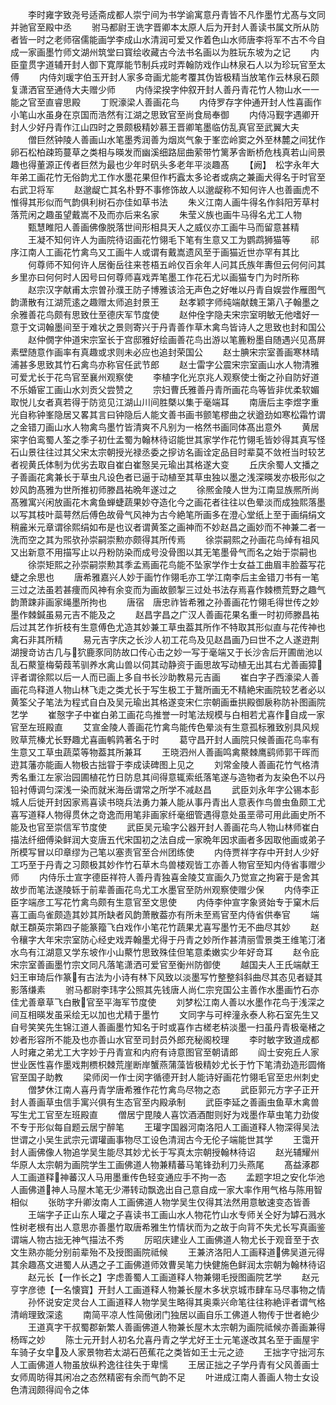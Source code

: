 <!-- { "loadSidebar": true } -->
　　李时雍字致尧号适斋成都人崇宁间为书学谕寓意丹青皆不凡作墨竹尤髙与文同并驰官至殿中丞
　　驸马都尉王诜字晋卿本太原人后为开封人善读书属文所从防者皆一时之老师宿儒能画学李成山水清润可爱又作着色山水师唐李将军不古不今自成一家画墨竹师文湖州筑堂曰寳绘收藏古今法书名画以为胜玩东坡为之记
　　内臣童贯字道辅开封人御下寛厚能节制兵戎时弄翰防戏作山林泉石人以为珍玩官至太傅
　　内侍刘瑗字伯玉开封人家多竒画尤能考覆其伪皆极精当放笔作云林泉石颇复潇洒官至通侍大夫赠少师
　　内侍梁揆字仲叙开封人善丹青花竹人物山水一一能之官至直睿思殿
　　丁贶濠梁人善画花鸟
　　内侍罗存字仲通开封人性喜画作小笔山水虽身在京国而浩然有江湖之思致官至尚食局奉御
　　内侍冯觐字遇卿开封人少好丹青作江山四时之景颇极精妙慕王晋卿笔墨临仿乱真官至武翼大夫
　　僧巨然钟陵人善画山水笔墨秀润善为烟岚气象于峯峦岭窦之外至林麓之间犹作卵石松柏疎筠蔓草之类相与暎发而幽溪细路屈曲萦带竹篱茅舎断桥危栈真若山间景趣也得董源正传者巨然为最也少年时矾头多老年平淡趣髙
　　【阙】　松字永年大年弟工画花竹无俗韵尤工作水墨花果但作朽蠧太多论者或病之兼画犬得名于时官至右武卫将军
　　赵邈龊亡其名朴野不事修饰故人以邈龊称不知何许人也善画虎不惟得其形似而气韵俱利树石亦佳如草书法
　　朱义江南人画牛得名作斜阳芳草村落荒闲之趣虽望戴嵩不及而亦后来名家
　　朱莹义族也画牛马得名尤工人物
　　甄慧睢阳人善画佛像脱落世间形相具天人之威仪亦工画牛马而留意甚精
　　王凝不知何许人为画院待诏画花竹翎毛下笔有生意又工为鹦鹉狮猫等
　　祁序江南人工画花竹禽鸟又工画牛人或谓有戴嵩遗风至于画猫近世亦罕有其比
　　何尊师不知何许人居衡岳往来苍梧五岭仅百余年人问其氏族年夀但云何何问其乡里亦曰何何时人因号曰何尊师喜戏弄笔墨工作花石尤以画猫专门为时所称
　　赵宗汉字献甫太宗曽孙濮王防子博雅该洽无声色之好唯以丹青自娱尝作雁图气韵潇散有江湖荒逺之趣赠太师追封景王
　　赵孝颖字师纯端献魏王第八子翰墨之余雅善花鸟颇有思致仕至德庆军节度使
　　赵仲佺字隐夫宋宗室明敏无他嗜好一意于文词翰墨间至于难状之景则寄兴于丹青善作草木禽鸟皆诗人之思致也封和国公
　　赵仲僩字仲道宋宗室长于宫邸雅好绘画善花鸟出游以笔簏粉墨自随遇兴见髙屏素壁随意作画率有真趣或求则未必应也追封荣国公
　　赵士腆宋宗室善画寒林晴浦甚多思致其竹石禽鸟亦称官任武节郎
　　赵士雷字公震宋宗室画山水人物清雅可爱尤长于花鸟官至襄州观察使
　　李植字化光京兆人观察使士衡之孙自防好道不乐婚宦工画山水刘贡父尝赞之
　　宗妇曹氏雅善丹青所画花鸟等皆非优柔软媚取悦儿女者真若得于防览见江湖山川间胜槩以集于毫端耳
　　南唐后主李煜字重光自称钟峯隐居又畧其言曰钟隐后人能文善书画书颤笔樛曲之状遒劲如寒松霜竹谓之金错刀画山水人物禽鸟墨竹皆清爽不凡别为一格然书画同体髙出意外
　　黄居寀字伯鸾蜀人筌之季子初仕孟蜀为翰林待诏能世其家学作花竹翎毛皆妙得其真写怪石山景往往过其父宋太宗朝授光禄丞委之摉访名画诠定品目时辈莫不敛袵当时较艺者视黄氏体制为优劣去取自崔白崔慤吴元瑜出其格遂大变
　　丘庆余蜀人文播之子善画花禽兼长于草虫凡设色者已逼于动植至其草虫独以墨之浅深暎发亦极形似之妙风韵髙雅为世所推初师滕昌祐晩年遂过之
　　徐熈金陵人世为江南显族熈所尚髙雅寓兴闲放画花木禽鱼蝉蜨蔬果妙夺造化今之画花者往往以色晕淡而成独熙落墨以写其枝叶蘂萼然后傅色故骨气风神为古今絶笔所画多在澄心堂纸上至于画绢绢文稍麄米元章谓徐熙绢如布是也议者谓黄筌之画神而不妙赵昌之画妙而不神兼二者一洗而空之其为煕欤孙崇嗣崇勲亦颇得其所传焉
　　徐崇嗣熙之孙画花鸟绰有祖风又出新意不用描写止以丹粉防染而成号没骨图以其无笔墨骨气而名之始于崇嗣也
　　徐崇矩熙之孙崇嗣崇勲其季孟焉画花鸟能不坠家学作士女益工曲眉丰脸葢写花蜨之余思也
　　唐希雅嘉兴人妙于画竹作翎毛亦工学江南李后主金错刀书有一笔三过之法虽若甚痩而风神有余变而为画故颤掣三过处书法存焉喜作棘槚荒野之趣气韵萧踈非画家绳墨所拘也
　　唐宿　唐忠祚皆希雅之孙善画花竹翎毛得世传之妙墨作棘鍼虽易元吉不能及之
　　赵昌字昌之广汉人善画花果名重一时初师滕昌祐后过其艺作折枝有生意傅色尤造其妙兼工草虫葢其所作不特取其形似直与花传神也禽石非其所精
　　易元吉字庆之长沙人初工花鸟及见赵昌画乃曰世不之人遂逰荆湖搜竒访古几与狖鹿豕同防故口传心击之妙一写于毫端又于长沙舎后开圃凿池以乱石藂篁梅菊葭苇驯养水禽山兽以伺其动静资于画思故写动植无出其右尤善画獐评者谓徐熙以后一人而已画上多自书长沙助教易元吉画
　　崔白字子西濠梁人善画花鸟释道人物山林飞走之类尤长于写生极工于鵞所画无不精絶宋画院较艺者必以黄筌父子笔法为程式自白及吴元瑜出其格遂变宋仁宗朝画垂拱殿御扆称防补图画院艺学
　　崔慤字子中崔白弟工画花鸟推誉一时笔法规模与白相若尤喜作自成一家官至左班殿直
　　艾宣金陵人善画花竹禽鸟能传色晕淡有生意孤标雅致别具风规败草荒榛尤长野趣尤喜画鹌鹑著名于时
　　葛守昌开封人画院只候善画花鸟率有生意又工草虫蔬菜等物葢其所兼耳
　　王晓泗州人善画鸣禽藂棘鹰鹞师郭干晖而逰其藩亦能画人物极古拙甞于李成读碑图上见之
　　刘常金陵人善画花竹气格清秀名重江左家治园圃植花竹日防息其间得意辄索纸落笔遂与造物者为友染色不以丹铅衬傅调匀深浅一染而就米海岳谓常之所学不减赵昌
　　武臣刘永年字公锡本彭城人后徙开封因家焉喜读书晓兵法勇力兼人能从事丹青出人意表作鸟兽虫鱼颇工尤喜写道释人物得贯休之竒逸而用笔非画家纤毫细管遇得意处虽垩帚可用此画史所不能及也官至崇信军节度使
　　武臣吴元瑜字公器开封人善画花鸟人物山林师崔白描法纤细傅染鲜润大变唐五代宋国初之法自成一家晩年因求画者多因取他画或弟子所模写冒以印章缪为己笔以塞责官至合州团练使
　　内侍贾祥字存中开封人少好工巧至于丹青之习颇极其妙作竹石草木鸟兽楼观皆工亦善人物官至知内侍省事赠少师
　　内侍乐士宣字德臣祥符人善丹青独喜金陵艾宣画久乃觉宣之拘窘于是舍其故步而笔法遂陵轹于前辈善画花鸟尤工水墨官至防州观察使赠少保
　　内侍李正臣字端彦工写花竹禽鸟颇有生意官至文思使
　　内侍李仲宣字象贤始专于窠木后喜工画鸟雀颇造其妙其所缺者风韵萧散葢亦有所未至焉官至内侍省供奉官
　　端献王頵英宗第四子能篆籀飞白戏作小笔花竹蔬果尤喜写墨竹无不曲尽其妙
　　赵令穰字大年宋宗室防心经史戏弄翰墨尤得于丹青之妙所作甚清丽雪景类王维笔汀渚水鸟有江湖意又学东坡作小山藂竹思致殊佳但笔意柔嫩实少年好竒耳
　　赵令庇宋宗室善画墨竹宗文同凡落笔潇洒可爱官至衡州防御使
　　越国夫人王氏端献王妇王审琦后作篆有古法为小诗有林下风致以淡墨写竹整整斜斜曲尽其态见者疑其影落缣素
　　驸马都尉李玮字公照其先钱唐人尚仁宗兖国公主善作水墨画竹石亦佳尤善章草飞白散官至平海军节度使
　　刘梦松江南人善以水墨作花鸟于浅深之间互相暎发虽采绘无以加也尤精于墨竹
　　文同字与可梓潼永泰人称石室先生又自号笑笑先生锦江道人善画墨竹知名于时或喜作古槎老枿淡墨一扫虽丹青极毫楮之妙者形容所不能及也亦善山水官至司封员外郎充秘阁校理
　　李时敏字致道成都人时雍之弟尤工大字妙于丹青宣和内府有诗意图官至朝请郎
　　阎士安宛丘人家世业医性喜作墨戏荆槚枳棘荒崖断岸蟹燕蒲藻皆极精妙尤长于竹下笔清劲造形圆脩官至国子助教
　　梁师闵一作士闵字循德开封人能诗好画花竹翎毛官至忠州刺史
　　僧梦休江南人喜丹青学唐希雅作花竹禽鸟尽物之态
　　武臣郭元方字子正开封人善画草虫信手寓兴俱有生态官至内殿承制
　　武臣李延之善画虫鱼草木禽兽写生尤工官至左班殿直
　　僧居宁毘陵人喜饮酒酒酣则好为戏墨作草虫笔力劲俊不专于形似每自题云居宁醉笔
　　王瓘字国器河南洛阳人工画道释人物深得吴法世谓之小吴生武宗元谓瓘画事物尽工设色清润古今无伦子端能世其学
　　王霭开封人画佛像人物追学吴生能尽其妙尤长于写真太宗朝授翰林待诏
　　赵光辅耀州华原人太宗朝为画院学生工画佛道人物兼精蕃马笔锋劲利刀头燕尾
　　髙益涿郡人工画道释神蕃汉人马用墨重传色轻变通应手不拘一态
　　孟题字坦之安化华池人画佛道神人马屋木笔无少滞转动飘逸出自己意自成一家大率作用气格与陈用智相似
　　张昉字升卿汝南人工画佛道人物学吴生仅得其法然用意敏速变态皆善
　　王端字子正山东人瓘之子喜读书工画山水人物花竹山水专师关仝好为罅石溅水性树老根有出人意思亦善墨竹取唐希雅生竹情状而为之故于向背不失尤长写真画鉴谓端人物古拙无神气描法不秀
　　厉昭庆建业人工画佛道人物尤长于观音至于衣文生熟亦能分别前辈殆不及授图画院祗候
　　王兼济洛阳人工画释道佛吴道元得其余趣髙文进蜀人从遇之子工画佛道师效曹吴笔力快健施色鲜润太宗朝为翰林待诏
　　赵元长【一作长之】字虑善蜀人工画道释人物兼翎毛授图画院艺学
　　赵元亨字彦徳【一名懐寳】开封人工画道释人物兼长屋木多状京城市肆车马尽事物之情
　　孙怀说安定灵台人工画道释人物学吴生略得其奥乘兴命笔往往称絶评者谓气格清峭理致深逺
　　南简平凉人性简傲闭门独居以画自乐工佛道人物传于世者絶少
　　王道真字干叔蜀郡新繁人善画佛道人物兼长屋木太宗朝为画院祗候亦善画兼得杨晖之妙
　　陈士元开封人初名允喜丹青之学尤好王士元笔遂改其名至于画屋宇车骑子女皁及人家景物若太湖石芭蕉花之类皆如王士元之迹
　　王拙字守拙河东人工画佛道人物虽放纵矜逸往往失于卑懦
　　王居正拙之子学丹青有父风善画士女师周昉得其闲冶之态然精密有余而气韵不足
　　叶进成江南人善画人物士女设色清润颇得阎令之体
